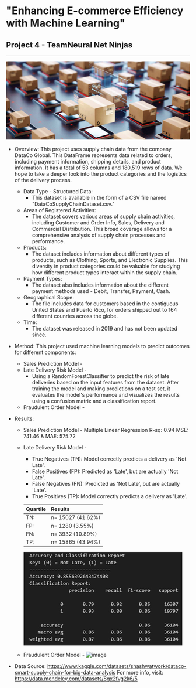 
# "Enhancing E-commerce Efficiency with Machine Learning"
## Project 4 - TeamNeural Net Ninjas
---

![Shipments](Ship_img.jpg)

- Overview: This project uses supply chain data from the company DataCo Global. This DataFrame represents data related to orders, including payment information, shipping details, and product information. It has a total of 53 columns and 180,519 rows of data. We hope to take a deeper look into the product categories and the logistics of the delivery process.
    - Data Type - Structured Data:
        - This dataset is available in the form of a CSV file named "DataCoSupplyChainDataset.csv." 
    - Areas of Registered Activities:
        - The dataset covers various areas of supply chain activities, including Customer and Order Info, Sales, Delivery and Commercial Distribution. This broad coverage allows for a comprehensive analysis of supply chain processes and performance.
    - Products:
        - The dataset includes information about different types of products, such as Clothing, Sports, and Electronic Supplies. This diversity in product categories could be valuable for studying how different product types interact within the supply chain.
    - Payment Types:
        - The dataset also includes information about the different payment methods used - Debit, Transfer, Payment, Cash.
    - Geographical Scope:
        - The file includes data for customers based in the contiguous United States and Puerto Rico, for orders shipped out to 164 different counries across the globe.
    - Time:
        - The dataset was released in 2019 and has not been updated since.


- Method: This project used machine learning models to predict outcomes for different components:
    - Sales Prediction Model - 
    - Late Delivery Risk Model -
        - Using a RandomForestClassifier to predict the risk of late deliveries based on the input features from the dataset. After training the model and making predictions on a test set, it evaluates the model's performance and visualizes the results using a confusion matrix and a classification report. 
    - Fraudulent Order Model - 


- Results:
    - Sales Prediction Model - Multiple Linear Regression R-sq: 0.94 MSE: 741.46 & MAE: 575.72
    - Late Delivery Risk Model -
      
        - True Negatives (TN): Model correctly predicts a delivery as 'Not Late'. 
        - False Positives (FP): Predicted as 'Late', but are actually 'Not Late'. 
        - False Negatives (FN): Predicted as 'Not Late', but are actually 'Late'. 
        - True Positives (TP): Model correctly predicts a delivery as 'Late'.     
      
        | Quartile| Results|
        |---------------------|----------------------------------------------------|
        | TN:| n= 15027 (41.62%) |
        | FP:| n= 1280 (3.55%)   |
        | FN:| n= 3932 (10.89%)  |
        | TP:| n= 15865 (43.94%) |

        ![Late Delivery Risk model report](latedelivery_report.jpg)

      
    - Fraudulent Order Model - ![image](https://github.com/jdmandras/Project-4/assets/128310249/2d13c0a2-e7d3-4fdf-8134-d16aea680078)


- Data Source: https://www.kaggle.com/datasets/shashwatwork/dataco-smart-supply-chain-for-big-data-analysis
For more info, visit: https://data.mendeley.com/datasets/8gx2fvg2k6/5
